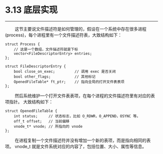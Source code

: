 # 3.13 底层实现
***

&emsp;&emsp;
这节主要说文件描述符是如何管理的，假设在一个系统中存在很多进程 (process)，每个进程里有一个文件描述符表，大致结构如下：

    struct Process {
        // 这是一个数组，文件描述符就是下标
        vector<FileDescriptorEntry> entries;
    };
    
    struct FileDescriptorEntry {
        bool close_on_exec;         // 调用 exec 是否关闭
        bool other_flags;           // 其他标记
        OpenedFileTable* ft_ptr;    // 指向全局的打开文件表表项
    };

&emsp;&emsp;
然后系统维护一个打开文件表表项，在每个进程的文件描述符里有对应的表项指针。
大致结构如下：

    struct OpenedFileTable {
        int status;     // 状态标志，比如 O_RDWR，O_APPEND，OSYNC 等。
        off_t offset;   // 当前偏移
        vnode_t* vnode; // 所指向的 vnode
    };

&emsp;&emsp;
在进程复制一个文件描述符并没有增加一个新的表项，而是指向相同的表项。
vnode\_t 就是文件系统对应的内容了，包括位置、大小、属性等信息。